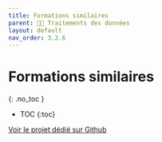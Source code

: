 ```yaml
---
title: Formations similaires
parent: 🧑‍🎨 Traitements des données
layout: default
nav_order: 3.2.6
---
```


# Formations similaires
{: .no_toc }

- TOC
{:toc}

[Voir le projet dédié sur Github](https://github.com/Alexis-Akinyemi/cqlp_algo/tree/master)